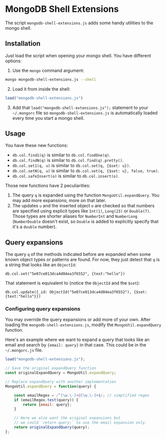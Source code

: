 # MongoDB Shell Extensions

The script `mongodb-shell-extensions.js` adds some handy utilities to the mongo shell.


## Installation

Just load the script when opening your mongo shell. You have different options:

1. Use the `mongo` command argument:

```bash
mongo mongodb-shell-extensions.js --shell
```

2. Load it from inside the shell:

```js
load("mongodb-shell-extensions.js")
```

3. Add that `load("mongodb-shell-extensions.js");` statement to your `~/.mongorc` file so `mongodb-shell-extensions.js` is automatically loaded every time you start a mongo shell.


## Usage

You have these new functions:

- `db.col.find1(q)` is similar to `db.col.findOne(q)`.
- `db.col.findN(q)` is similar to `db.col.find(q).pretty()`.
- `db.col.set1(q, u)` is similar to `db.col.set(q, {$set: u})`.
- `db.col.setN(q, u)` is similar to `db.col.set(q, {$set: u}, false, true)`.
- `db.col.safeInsert(o)` is similar to `db.col.insert(o)`.

Those new functions have 2 peculiarities:

1. The query `q` is expanded using the function `MongoUtil.expandQuery`. You may add more expansions; more on that later.
2. The updates `u` and the inserted object `o` are checked so that numbers are specified using explicit types like `Int(1)`, `Long(23)` or `Double(7)`. Those types are shorter aliases for `NumberInt` and `NumberLong` (`NumberDouble` doesn't exist, so `Double` is added to explicitly specify that it's a `double` number).

## Query expansions

The query `q` of the methods indicated before are expanded when some known object types or patterns are found. For now, they just detect that `q` is a string that looks like an `ObjectId`:

`db.col.set("5e07ce013dca4d04ea3f6552", {text:"hello"})`

That statement is equivalent to (notice the `ObjectId` and the `$set`):

`db.col.update({_id: ObjectId("5e07ce013dca4d04ea3f6552"), {$set:{text:"hello"}})`

### Configuring query expansions

You may override the query expansions or add more of your own. After loading the `mongodb-shell-extensions.js`, modify the `MongoUtil.expandQuery` function.

Here's an example where we want to expand a query that looks like an email and search by `{email: query}` in that case. This could be in the `~/.mongorc.js` file.

```js
load("mongodb-shell-extensions.js");

// Save the original expandQuery function
const originalExpandQuery = MongoUtil.expandQuery;

// Replace expandQuery with another implementation
MongoUtil.expandQuery = function(query) {

	const emailRegex = /^[\w.\-]+@[\w.\-]+$/; // simplified regex
	if (emailRegex.test(query)) {
		return {email: query};
	}

	// Here we also want the original expansions but
	// we could `return query;` to use the email expansion only.
	return originalExpandQuery(query);
};

```
